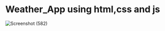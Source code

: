 # Weather_App using html,css and js
![Screenshot (582)](https://github.com/AmoghArakere/Weather_App/assets/90240269/5658820e-4315-4068-9d7f-27c5bf6a6404)
